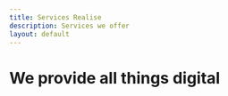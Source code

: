 ```yaml
---
title: Services Realise
description: Services we offer
layout: default
---
```


# We provide all things digital